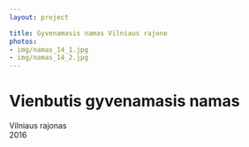 ```yaml
---
layout: project

title: Gyvenamasis namas Vilniaus rajone
photos:
- img/namas_14_1.jpg
- img/namas_14_2.jpg
---
```

<h1>Vienbutis gyvenamasis namas</h1>
<p>Vilniaus rajonas<br/>2016</p>
